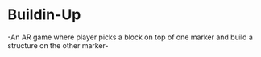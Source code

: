 # Buildin-Up
-An AR game where player picks a block on top of one marker and build a structure on the other marker-

